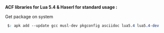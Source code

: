 
**ACF libraries for Lua 5.4 & Haserl for standard usage :**

Get package on system

 ```css
  $: apk add --update gcc musl-dev pkgconfig asciidoc lua5.4 lua5.4-dev lua5.4-libs haserl-lua5.4 lua5.4-md5
  ```
  
